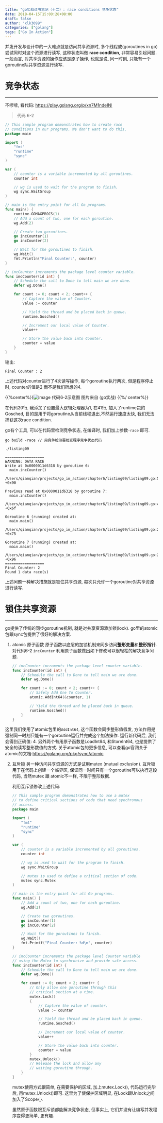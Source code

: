 ```yaml
---
title: "go实战读书笔记（十二）: race conditions 竞争状态"
date: 2018-04-15T15:00:28+08:00
draft: false
author: "xlk3099"
categories: ["golang"]
tags: ["Go In Action"]
---
```


并发开发与设计中的一大难点就是访问共享资源时, 多个线程或(goroutines in go) 尝试同时对这个资源进行读写, 这种状态叫做 **race condition**, 非常容易引起问题. 一般而言, 对共享资源的操作应该是原子操作, 也就是说, 同一时刻, 只能有一个goroutine队共享资源进行读写. 

# 竞争状态
---

不啰嗦, 看代码: https://play.golang.org/p/xn7M1ndeINI

> 代码 6-2
```go
// This sample program demonstrates how to create race
// conditions in our programs. We don't want to do this.
package main

import (
	"fmt"
	"runtime"
	"sync"
)

var (
	// counter is a variable incremented by all goroutines.
	counter int

	// wg is used to wait for the program to finish.
	wg sync.WaitGroup
)

// main is the entry point for all Go programs.
func main() {
	runtime.GOMAXPROCS(1)
	// Add a count of two, one for each goroutine.
	wg.Add(2)

	// Create two goroutines.
	go incCounter(1)
	go incCounter(2)

	// Wait for the goroutines to finish.
	wg.Wait()
	fmt.Println("Final Counter:", counter)
}

// incCounter increments the package level counter variable.
func incCounter(id int) {
	// Schedule the call to Done to tell main we are done.
	defer wg.Done()

	for count := 0; count < 2; count++ {
		// Capture the value of Counter.
		value := counter

		// Yield the thread and be placed back in queue.
		runtime.Gosched()

		// Increment our local value of Counter.
		value++

		// Store the value back into Counter.
		counter = value
	}
}

```
输出:
```
Final Counter : 2
```

上述代码对counter进行了4次读写操作, 每个goroutine执行两次, 但是程序停止时, counter的值是2 而不是我们所想的4. 

{{%center%}}![image](https://user-images.githubusercontent.com/1768412/38775864-71a8949e-40bf-11e8-9b47-1ca89b66da82.png)
代码6-2示意图 图片来自 (go实战)
{{%/ center%}}

在代码20行, 我添加了设置最大逻辑处理器为1, 在41行, 加入了runtime包的Gosched, 目的是用于将goroutine从当前线程退出,不然运行速度太快, 我们无法捕获这次race condition. 

go有个工具, 可以在代码里检测竞争状态, 在编译时, 我们加上参数`-race` 即可.
```
go build -race // 用竞争检测器检查程序竞争状态代码

./listing09

==================
WARNING: DATA RACE
Write at 0x0000011d6318 by goroutine 6:
  main.incCounter()
      /Users/qianqian/projects/go_in_action/chapter6/listing09/listing09.go:50 +0x90

Previous read at 0x0000011d6318 by goroutine 7:
  main.incCounter()
      /Users/qianqian/projects/go_in_action/chapter6/listing09/listing09.go:41 +0x6f

Goroutine 6 (running) created at:
  main.main()
      /Users/qianqian/projects/go_in_action/chapter6/listing09/listing09.go:26 +0x75

Goroutine 7 (running) created at:
  main.main()
      /Users/qianqian/projects/go_in_action/chapter6/listing09/listing09.go:27 +0x96
==================
Final Counter: 2
Found 1 data race(s)
```
上述问题一种解决措施就是锁住共享资源, 每次只允许一个goroutine对共享资源进行读写.

# 锁住共享资源
---

go提供了传统的同步goroutine机制, 就是对共享资源添加锁(lock). go里的atomic包跟sync包提供了很好的解决方案.

1. atomic 原子函数
原子函数以底层的加锁机制来同步访问**整形变量**和**整形指针**. 对代码6-2 `incCounter` 利用原子函数做出如下修改可以很轻松的解决竞争问题.

	```go
	// incCounter increments the package level counter variable.
	func incCounter(id int) {
		// Schedule the call to Done to tell main we are done.
		defer wg.Done()

		for count := 0; count < 2; count++ {
			// Safely Add One To Counter.
			atomic.AddInt64(&counter, 1)

			// Yield the thread and be placed back in queue.
			runtime.Gosched()
		}
	}
	```
这里我们使用了atomic包里的`AddInt64`, 这个函数会同步整形值假发, 方法作用是强制同一时刻只能有一个goroutine运行并完成这个加法操作. 运行新代码后, 我们会得到正确值: 4. 
另外两个有用原子函数是LoadInt64, 和StoreInt64, 也是提供了安全的读写整形数值的方式. 关于atomic包的更多信息, 可以查看go官网关于atomic的文档:https://golang.org/pkg/sync/atomic

2. 互斥锁
另一种访问共享资源的方式是试用mutex (mutual exclusion). 互斥锁用于在代码上创建一个临界区, 保证同一时间只有一个goroutine可以执行这段代码, 当然mutex 跟 atomic不一样, 不限于整形数据.

	利用互斥锁修改上述代码:
	```go
	// This sample program demonstrates how to use a mutex
	// to define critical sections of code that need synchronous
	// access.
	package main

	import (
		"fmt"
		"runtime"
		"sync"
	)

	var (
		// counter is a variable incremented by all goroutines.
		counter int

		// wg is used to wait for the program to finish.
		wg sync.WaitGroup

		// mutex is used to define a critical section of code.
		mutex sync.Mutex
	)

	// main is the entry point for all Go programs.
	func main() {
		// Add a count of two, one for each goroutine.
		wg.Add(2)

		// Create two goroutines.
		go incCounter(1)
		go incCounter(2)

		// Wait for the goroutines to finish.
		wg.Wait()
		fmt.Printf("Final Counter: %d\n", counter)
	}

	// incCounter increments the package level Counter variable
	// using the Mutex to synchronize and provide safe access.
	func incCounter(id int) {
		// Schedule the call to Done to tell main we are done.
		defer wg.Done()

		for count := 0; count < 2; count++ {
			// Only allow one goroutine through this
			// critical section at a time.
			mutex.Lock()
			{
				// Capture the value of counter.
				value := counter

				// Yield the thread and be placed back in queue.
				runtime.Gosched()

				// Increment our local value of counter.
				value++

				// Store the value back into counter.
				counter = value
			}
			mutex.Unlock()
			// Release the lock and allow any
			// waiting goroutine through.
		}
	}
	```
	mutex使用方式很简单, 在需要保护的区域, 加上mutex.Lock(), 代码运行完毕后, 再mutex.Unlock()即可. 这里为了使保护区域明显, 在Lock跟Unlock之间加入了Scope`{}`.

	虽然原子函数跟互斥锁都能解决竞争状态, 但事实上, 它们并没有让编写并发程序变得更简单, 更有趣.